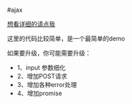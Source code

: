 #ajax

[想看详细的请点我](https://developer.mozilla.org/zh-CN/docs/AJAX/Getting_Started)


这里的代码比较简单，是一个最简单的demo

如果要升级，你可能需要升级：

* 1、input 参数细化
* 2、增加POST请求
* 3、增加各种error处理
* 4、增加promise